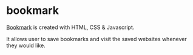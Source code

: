 # bookmark

[Bookmark](https://paulinemarg.github.io/bookmark/) is created with HTML, CSS & Javascript.

It allows user to save bookmarks and visit the saved websites whenever they would like.

